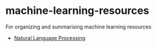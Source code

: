# machine-learning-resources
For organizing and summarising machine learning resources

- [Natural Language Processing](nlp.md)
